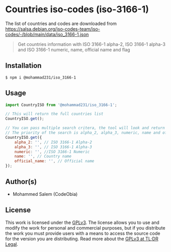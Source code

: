 # Countries iso-codes (iso-3166-1)

The list of countries and codes are downloaded from
https://salsa.debian.org/iso-codes-team/iso-codes/-/blob/main/data/iso_3166-1.json

> Get countries information with ISO 3166-1 alpha-2, ISO 3166-1 alpha-3 and ISO 3166-1 numeric, name, official name and flag

## Installation

```console
$ npm i @mohammad231/iso_3166-1
```

## Usage

```js
import CountryISO from '@mohammad231/iso_3166-1';

// This will return the full countries list
CountryISO.get();

// You can pass multiple search critera, the tool will look and return the first match
// The priority of the search is alpha_2, alpha_3, numeric, name and official_name
CountryISO.get({
    alpha_2: '', // ISO 3166-1 Alpha-2
    alpha_3: '', // ISO 3166-1 Alpha-3
    numeric: '', //ISO 3166-1 Numeric
    name: '', // Country name
    official_name: '', // Official name
});
```

## Author(s)

- Mohammed Salem (CodeObia)

## License

This work is licensed under the [GPLv3](https://www.gnu.org/licenses/gpl-3.0.en.html). The license allows you to use and modify the work for personal and commercial purposes, but if you distribute the work you must provide users with a means to access the source code for the version you are distributing. Read more about the [GPLv3 at TL;DR Legal](<https://tldrlegal.com/license/gnu-general-public-license-v3-(gpl-3)>).
